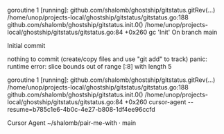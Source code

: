 goroutine 1 [running]:
github.com/shalomb/ghostship/gitstatus.gitRev(...)
        /home/unop/projects-local/ghostship/gitstatus/gitstatus.go:188
github.com/shalomb/ghostship/gitstatus.init.0()
        /home/unop/projects-local/ghostship/gitstatus/gitstatus.go:84 +0x260
gc 'Init'
On branch main

Initial commit

nothing to commit (create/copy files and use "git add" to track)
panic: runtime error: slice bounds out of range [:8] with length 5

goroutine 1 [running]:
github.com/shalomb/ghostship/gitstatus.gitRev(...)
        /home/unop/projects-local/ghostship/gitstatus/gitstatus.go:188
github.com/shalomb/ghostship/gitstatus.init.0()
        /home/unop/projects-local/ghostship/gitstatus/gitstatus.go:84 +0x260
cursor-agent --resume=b785c1e6-4b0c-4e27-b808-1df4ee96ccfd

  Cursor Agent
  ~/shalomb/pair-me-with · main
